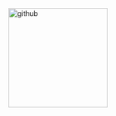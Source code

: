 <a href="https://github.com/ImInTheICU">
  <img height=200 align="center" src="https://github-readme-stats.vercel.app/api?username=ImInTheICU&show_icons=true&theme=transparent" alt="github"/>
</a>
